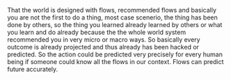 That the world is designed with flows, recommended flows and basically you are not the first to do a thing, most case scenerio, the thing has been done by others, so the thing you learned already learned by others or what you learn and do already because the the whole world system recommended you in very micro or macro ways. So basically every outcome is already projected and thus already has been hacked or predicted. So the action could be predicted very precisely for every human being if someone could know all the flows in our context. Flows can predict future accurately.
